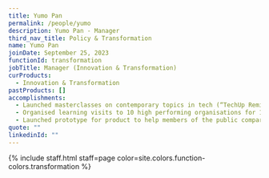 ```yaml
---
title: Yumo Pan
permalink: /people/yumo
description: Yumo Pan - Manager
third_nav_title: Policy & Transformation
name: Yumo Pan
joinDate: September 25, 2023
functionId: transformation
jobTitle: Manager (Innovation & Transformation)
curProducts:
  - Innovation & Transformation
pastProducts: []
accomplishments:
  - Launched masterclasses on contemporary topics in tech (“TechUp Remix”) for >100 Smart Nation Group staff to build technical competency.
  - Organised learning visits to 10 high performing organisations for 100 Smart National Group staff to experience and learn best practices from effective tech firms
  - Launched prototype for product to help members of the public compare between charities and make more informed donation decisions
quote: ""
linkedinId: ""
---
```


{% include staff.html staff=page color=site.colors.function-colors.transformation %}
